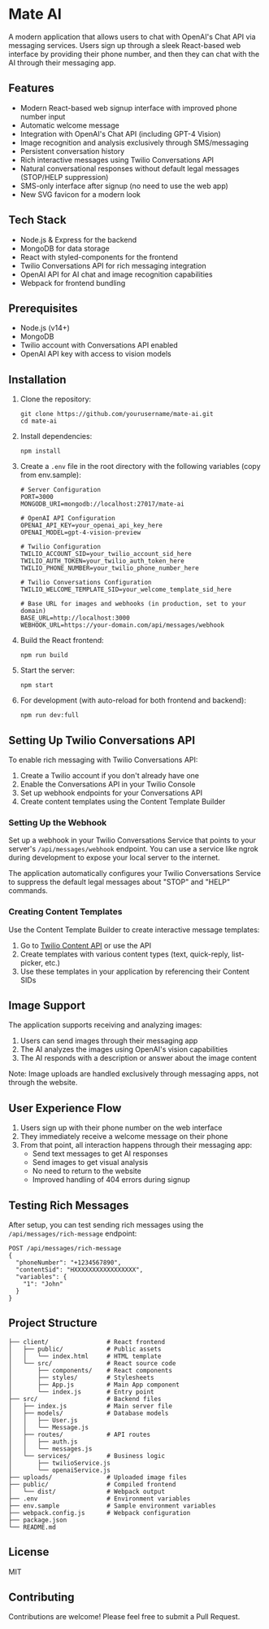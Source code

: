 # Mate AI

A modern application that allows users to chat with OpenAI's Chat API via messaging services. Users sign up through a sleek React-based web interface by providing their phone number, and then they can chat with the AI through their messaging app.

## Features

- Modern React-based web signup interface with improved phone number input
- Automatic welcome message
- Integration with OpenAI's Chat API (including GPT-4 Vision)
- Image recognition and analysis exclusively through SMS/messaging
- Persistent conversation history
- Rich interactive messages using Twilio Conversations API
- Natural conversational responses without default legal messages (STOP/HELP suppression)
- SMS-only interface after signup (no need to use the web app)
- New SVG favicon for a modern look

## Tech Stack

- Node.js & Express for the backend
- MongoDB for data storage
- React with styled-components for the frontend
- Twilio Conversations API for rich messaging integration
- OpenAI API for AI chat and image recognition capabilities
- Webpack for frontend bundling

## Prerequisites

- Node.js (v14+)
- MongoDB
- Twilio account with Conversations API enabled
- OpenAI API key with access to vision models

## Installation

1. Clone the repository:

   ```
   git clone https://github.com/yourusername/mate-ai.git
   cd mate-ai
   ```

2. Install dependencies:

   ```
   npm install
   ```

3. Create a `.env` file in the root directory with the following variables (copy from env.sample):

   ```
   # Server Configuration
   PORT=3000
   MONGODB_URI=mongodb://localhost:27017/mate-ai

   # OpenAI API Configuration
   OPENAI_API_KEY=your_openai_api_key_here
   OPENAI_MODEL=gpt-4-vision-preview

   # Twilio Configuration
   TWILIO_ACCOUNT_SID=your_twilio_account_sid_here
   TWILIO_AUTH_TOKEN=your_twilio_auth_token_here
   TWILIO_PHONE_NUMBER=your_twilio_phone_number_here

   # Twilio Conversations Configuration
   TWILIO_WELCOME_TEMPLATE_SID=your_welcome_template_sid_here

   # Base URL for images and webhooks (in production, set to your domain)
   BASE_URL=http://localhost:3000
   WEBHOOK_URL=https://your-domain.com/api/messages/webhook
   ```

4. Build the React frontend:

   ```
   npm run build
   ```

5. Start the server:

   ```
   npm start
   ```

6. For development (with auto-reload for both frontend and backend):
   ```
   npm run dev:full
   ```

## Setting Up Twilio Conversations API

To enable rich messaging with Twilio Conversations API:

1. Create a Twilio account if you don't already have one
2. Enable the Conversations API in your Twilio Console
3. Set up webhook endpoints for your Conversations API
4. Create content templates using the Content Template Builder

### Setting Up the Webhook

Set up a webhook in your Twilio Conversations Service that points to your server's `/api/messages/webhook` endpoint. You can use a service like ngrok during development to expose your local server to the internet.

The application automatically configures your Twilio Conversations Service to suppress the default legal messages about "STOP" and "HELP" commands.

### Creating Content Templates

Use the Content Template Builder to create interactive message templates:

1. Go to [Twilio Content API](https://content.twilio.com/v1/Content) or use the API
2. Create templates with various content types (text, quick-reply, list-picker, etc.)
3. Use these templates in your application by referencing their Content SIDs

## Image Support

The application supports receiving and analyzing images:

1. Users can send images through their messaging app
2. The AI analyzes the images using OpenAI's vision capabilities
3. The AI responds with a description or answer about the image content

Note: Image uploads are handled exclusively through messaging apps, not through the website.

## User Experience Flow

1. Users sign up with their phone number on the web interface
2. They immediately receive a welcome message on their phone
3. From that point, all interaction happens through their messaging app:
   - Send text messages to get AI responses
   - Send images to get visual analysis
   - No need to return to the website
   - Improved handling of 404 errors during signup

## Testing Rich Messages

After setup, you can test sending rich messages using the `/api/messages/rich-message` endpoint:

```
POST /api/messages/rich-message
{
  "phoneNumber": "+1234567890",
  "contentSid": "HXXXXXXXXXXXXXXXXX",
  "variables": {
    "1": "John"
  }
}
```

## Project Structure

```
├── client/                # React frontend
│   ├── public/            # Public assets
│   │   └── index.html     # HTML template
│   └── src/               # React source code
│       ├── components/    # React components
│       ├── styles/        # Stylesheets
│       ├── App.js         # Main App component
│       └── index.js       # Entry point
├── src/                   # Backend files
│   ├── index.js           # Main server file
│   ├── models/            # Database models
│   │   ├── User.js
│   │   └── Message.js
│   ├── routes/            # API routes
│   │   ├── auth.js
│   │   └── messages.js
│   └── services/          # Business logic
│       ├── twilioService.js
│       └── openaiService.js
├── uploads/               # Uploaded image files
├── public/                # Compiled frontend
│   └── dist/              # Webpack output
├── .env                   # Environment variables
├── env.sample             # Sample environment variables
├── webpack.config.js      # Webpack configuration
├── package.json
└── README.md
```

## License

MIT

## Contributing

Contributions are welcome! Please feel free to submit a Pull Request.
